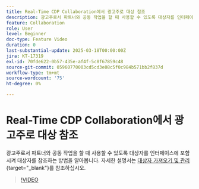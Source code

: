 ```yaml
---
title: Real-Time CDP Collaboration에서 광고주로 대상 참조
description: 광고주로서 파트너와 공동 작업을 할 때 사용할 수 있도록 대상자를 인터페이스에 포함시켜 대상자를 참조하는 방법을 알아봅니다.
feature: Collaboration
role: User
level: Beginner
doc-type: Feature Video
duration: 0
last-substantial-update: 2025-03-18T00:00:00Z
jira: KT-17319
exl-id: 70fde622-0b57-435e-af4f-5c8f67859c48
source-git-commit: 05960770003cd5cd3e08c5f0c984b571bb2f837d
workflow-type: tm+mt
source-wordcount: '75'
ht-degree: 0%

---
```


# Real-Time CDP Collaboration에서 광고주로 대상 참조

광고주로서 파트너와 공동 작업을 할 때 사용할 수 있도록 대상자를 인터페이스에 포함시켜 대상자를 참조하는 방법을 알아봅니다. 자세한 설명서는 [대상자 가져오기 및 관리](https://experienceleague.adobe.com/en/docs/real-time-cdp-collaboration/using/setup/onboard-audiences){target="_blank"}를 참조하십시오.

>[!VIDEO](https://video.tv.adobe.com/v/3452217/?learn=on&enablevpops)
